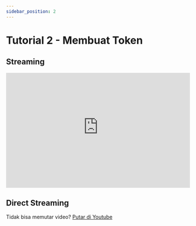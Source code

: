 ```yaml
---
sidebar_position: 2
---
```


# Tutorial 2 - Membuat Token

## Streaming

<iframe width="100%" height="315" src="https://www.youtube-nocookie.com/embed/EEY4ElujyUQ?rel=0" title="YouTube video player" frameborder="0" allow="accelerometer; autoplay; clipboard-write; encrypted-media; gyroscope; picture-in-picture; web-share" allowfullscreen></iframe>

## Direct Streaming

Tidak bisa memutar video? [Putar di Youtube](https://youtu.be/EEY4ElujyUQ)